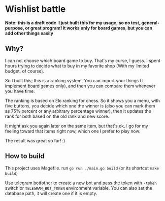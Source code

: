 # Wishlist battle

**Note: this is a draft code. I just built this for my usage, so no test, general-purpose, or great program! it works only for board games, but you can add other things easily**

## Why?

I can not choose which board game to buy. That's my curse, I guess. I spent hours trying to decide what to buy in my favorite shop (With my limited budget, of course).

So I built this; this is a ranking system.
You can import your things (I implement board games only), and then 
you can compare them whenever you have time.  

The ranking is based on Elo ranking for chess. So it shows you a menu,
with five buttons, you decide which one the winner is (also you can 
mark them as 75% percent or any arbitrary percentage winner), 
then it updates the rank for both based on the old rank and new score.

It might ask you again later on the same item, but that's ok. I go for my feeling toward that items right now, which one I prefer to play now.

The result was great so far! :)  

## How to build

This project uses Magefile. run `go run ./main.go build` (or its shortcut `make build`)

Use telegram botfother to create a new bot and pass the token with `-token` switch or `TELEGRAM_BOT_TOKEN` environment variable. 
You can also set the database path, it will create one if it is empty.  

